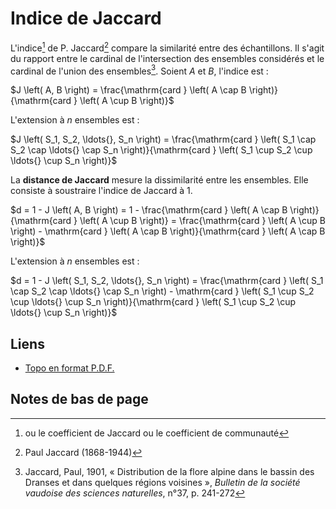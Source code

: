# Indice de Jaccard

L'indice[^1] de P. Jaccard[^2] compare la similarité entre des échantillons. Il s'agit du rapport entre le cardinal de l'intersection des ensembles considérés et le cardinal de l'union des ensembles[^3]. Soient $A$ et $B$, l'indice est :

$J \left( A, B \right) = \frac{\mathrm{card } \left( A \cap B \right)}{\mathrm{card } \left( A \cup B \right)}$

L'extension à $n$ ensembles est :

$J \left( S_1, S_2, \ldots{}, S_n \right) = \frac{\mathrm{card } \left( S_1 \cap S_2 \cap \ldots{} \cap S_n \right)}{\mathrm{card } \left( S_1 \cup S_2 \cup \ldots{} \cup S_n \right)}$

La **distance de Jaccard** mesure la dissimilarité entre les ensembles. Elle consiste à soustraire l'indice de Jaccard à 1.

$d = 1 - J \left( A, B \right) = 1 - \frac{\mathrm{card } \left( A \cap B \right)}{\mathrm{card } \left( A \cup B \right)} = \frac{\mathrm{card } \left( A \cup B \right) - \mathrm{card } \left( A \cap B \right)}{\mathrm{card } \left( A \cap B \right)}$

L'extension à $n$ ensembles est :

$d = 1 - J \left( S_1, S_2, \ldots{}, S_n \right) = \frac{\mathrm{card } \left( S_1 \cap S_2 \cap \ldots{} \cap S_n \right) - \mathrm{card } \left( S_1 \cup S_2 \cup \ldots{} \cup S_n \right)}{\mathrm{card } \left( S_1 \cup S_2 \cup \ldots{} \cup S_n \right)}$

## Liens

- [Topo en format P.D.F.](./PDF/10-Indice-de-Jaccard.pdf)

## Notes de bas de page

[^1]: ou le coefficient de Jaccard ou le coefficient de communauté

[^2]: Paul Jaccard (1868-1944)

[^3]: Jaccard, Paul, 1901, « Distribution de la flore alpine dans le bassin des Dranses et dans quelques régions voisines », *Bulletin de la société vaudoise des sciences naturelles*, n°37, p. 241-272

